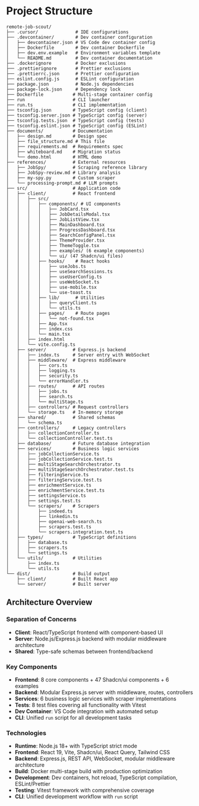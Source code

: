 # Project Structure

```
remote-job-scout/
├── .cursor/              # IDE configurations
├── .devcontainer/        # Dev container configuration
│   ├── devcontainer.json # VS Code dev container config
│   ├── Dockerfile        # Dev container Dockerfile
│   ├── dev.env.example   # Environment variables template
│   └── README.md         # Dev container documentation
├── .dockerignore         # Docker exclusions
├── .prettierignore       # Prettier exclusions
├── .prettierrc.json      # Prettier configuration
├── eslint.config.js      # ESLint configuration
├── package.json          # Node.js dependencies
├── package-lock.json     # Dependency lock
├── Dockerfile           # Multi-stage container config
├── run                  # CLI launcher
├── run.ts               # CLI implementation
├── tsconfig.json        # TypeScript config (client)
├── tsconfig.server.json # TypeScript config (server)
├── tsconfig.tests.json  # TypeScript config (tests)
├── tsconfig.eslint.json # TypeScript config (ESLint)
├── documents/           # Documentation
│   ├── design.md        # Design spec
│   ├── file_structure.md # This file
│   ├── requirements.md  # Requirements spec
│   ├── whiteboard.md    # Migration status
│   └── demo.html        # HTML demo
├── references/          # External resources
│   ├── JobSpy/          # Scraping reference library
│   ├── JobSpy-review.md # Library analysis
│   ├── my-spy.py        # Custom scraper
│   └── processing-prompt.md # LLM prompts
├── src/                 # Application code
│   ├── client/          # React frontend
│   │   ├── src/
│   │   │   ├── components/ # UI components
│   │   │   │   ├── JobCard.tsx
│   │   │   │   ├── JobDetailsModal.tsx
│   │   │   │   ├── JobListView.tsx
│   │   │   │   ├── MainDashboard.tsx
│   │   │   │   ├── ProgressDashboard.tsx
│   │   │   │   ├── SearchConfigPanel.tsx
│   │   │   │   ├── ThemeProvider.tsx
│   │   │   │   ├── ThemeToggle.tsx
│   │   │   │   ├── examples/ (6 example components)
│   │   │   │   └── ui/ (47 Shadcn/ui files)
│   │   │   ├── hooks/    # React hooks
│   │   │   │   ├── useJobs.ts
│   │   │   │   ├── useSearchSessions.ts
│   │   │   │   ├── useUserConfig.ts
│   │   │   │   ├── useWebSocket.ts
│   │   │   │   ├── use-mobile.tsx
│   │   │   │   └── use-toast.ts
│   │   │   ├── lib/      # Utilities
│   │   │   │   ├── queryClient.ts
│   │   │   │   └── utils.ts
│   │   │   ├── pages/    # Route pages
│   │   │   │   └── not-found.tsx
│   │   │   ├── App.tsx
│   │   │   ├── index.css
│   │   │   └── main.tsx
│   │   ├── index.html
│   │   └── vite.config.ts
│   ├── server/          # Express.js backend
│   │   ├── index.ts     # Server entry with WebSocket
│   │   ├── middleware/  # Express middleware
│   │   │   ├── cors.ts
│   │   │   ├── logging.ts
│   │   │   ├── security.ts
│   │   │   └── errorHandler.ts
│   │   ├── routes/      # API routes
│   │   │   ├── jobs.ts
│   │   │   ├── search.ts
│   │   │   └── multiStage.ts
│   │   ├── controllers/ # Request controllers
│   │   └── storage.ts   # In-memory storage
│   ├── shared/          # Shared schemas
│   │   └── schema.ts
│   ├── controllers/     # Legacy controllers
│   │   ├── collectionController.ts
│   │   └── collectionController.test.ts
│   ├── database/        # Future database integration
│   ├── services/        # Business logic services
│   │   ├── jobCollectionService.ts
│   │   ├── jobCollectionService.test.ts
│   │   ├── multiStageSearchOrchestrator.ts
│   │   ├── multiStageSearchOrchestrator.test.ts
│   │   ├── filteringService.ts
│   │   ├── filteringService.test.ts
│   │   ├── enrichmentService.ts
│   │   ├── enrichmentService.test.ts
│   │   ├── settingsService.ts
│   │   ├── settings.test.ts
│   │   └── scrapers/    # Scrapers
│   │       ├── indeed.ts
│   │       ├── linkedin.ts
│   │       ├── openai-web-search.ts
│   │       ├── scrapers.test.ts
│   │       └── scrapers.integration.test.ts
│   ├── types/           # TypeScript definitions
│   │   ├── database.ts
│   │   ├── scrapers.ts
│   │   └── settings.ts
│   └── utils/           # Utilities
│       ├── index.ts
│       └── utils.ts
└── dist/                # Build output
    ├── client/          # Built React app
    └── server/          # Built server
```

## Architecture Overview

### Separation of Concerns

- **Client**: React/TypeScript frontend with component-based UI
- **Server**: Node.js/Express.js backend with modular middleware architecture
- **Shared**: Type-safe schemas between frontend/backend

### Key Components

- **Frontend**: 8 core components + 47 Shadcn/ui components + 6 examples
- **Backend**: Modular Express.js server with middleware, routes, controllers
- **Services**: 6 business logic services with scraper implementations
- **Tests**: 8 test files covering all functionality with Vitest
- **Dev Container**: VS Code integration with automated setup
- **CLI**: Unified `run` script for all development tasks

### Technologies

- **Runtime**: Node.js 18+ with TypeScript strict mode
- **Frontend**: React 19, Vite, Shadcn/ui, React Query, Tailwind CSS
- **Backend**: Express.js, REST API, WebSocket, modular middleware architecture
- **Build**: Docker multi-stage build with production optimization
- **Development**: Dev containers, hot reload, TypeScript compilation, ESLint/Prettier
- **Testing**: Vitest framework with comprehensive coverage
- **CLI**: Unified development workflow with `run` script
